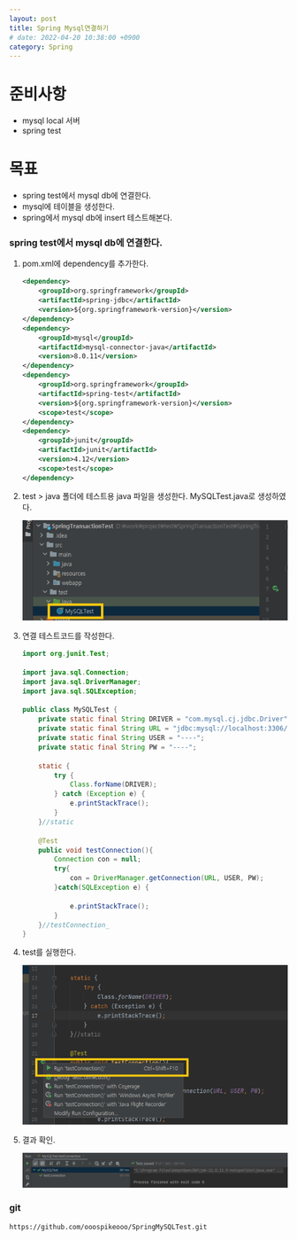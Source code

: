 ```yaml
---
layout: post
title: Spring Mysql연결하기
# date: 2022-04-20 10:38:00 +0900
category: Spring
---
```


# 준비사항
* mysql local 서버
* spring test

# 목표
* spring test에서 mysql db에 연결한다.
* mysql에 테이블을 생성한다.
* spring에서 mysql db에 insert 테스트해본다.

### spring test에서 mysql db에 연결한다.
1. pom.xml에 dependency를 추가한다.
    ```xml
    <dependency>
        <groupId>org.springframework</groupId>
        <artifactId>spring-jdbc</artifactId>
        <version>${org.springframework-version}</version>
    </dependency>
    <dependency>
        <groupId>mysql</groupId>
        <artifactId>mysql-connector-java</artifactId>
        <version>8.0.11</version>
    </dependency>
    <dependency>
        <groupId>org.springframework</groupId>
        <artifactId>spring-test</artifactId>
        <version>${org.springframework-version}</version>
        <scope>test</scope>
    </dependency>
    <dependency>
        <groupId>junit</groupId>
        <artifactId>junit</artifactId>
        <version>4.12</version>
        <scope>test</scope>
    </dependency>
    ```

1. test > java 폴더에 테스트용 java 파일을 생성한다. MySQLTest.java로 생성하였다.

    ![title](/public/img/post/2022-04-spring-mysql-connection/01.png)

1. 연결 테스트코드를 작성한다.
    ```java
    import org.junit.Test;

    import java.sql.Connection;
    import java.sql.DriverManager;
    import java.sql.SQLException;

    public class MySQLTest {
        private static final String DRIVER = "com.mysql.cj.jdbc.Driver";
        private static final String URL = "jdbc:mysql://localhost:3306/transaction_test?serverTimezone=Asia/Seoul&&useSSL=false";
        private static final String USER = "----";
        private static final String PW = "----";

        static {
            try {
                Class.forName(DRIVER);
            } catch (Exception e) {
                e.printStackTrace();
            }
        }//static

        @Test
        public void testConnection(){
            Connection con = null;
            try{
                con = DriverManager.getConnection(URL, USER, PW);
            }catch(SQLException e) {

                e.printStackTrace();
            }
        }//testConnection_
    }
    ```

1. test를 실행한다.

    ![title](/public/img/post/2022-04-spring-mysql-connection/02.png)

1. 결과 확인.

    ![title](/public/img/post/2022-04-spring-mysql-connection/03.png)

### git
    https://github.com/ooospikeooo/SpringMySQLTest.git